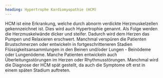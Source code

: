 ```yaml
---
heading: Hypertrophe Kardiomyopathie (HCM)
---
```


HCM ist eine Erkrankung, welche durch abnorm verdickte Herzmuskelzellen gekennzeichnet ist. 
Dies wird auch Hypertrophie genannt. 
Als Folge werden die Herzmuskelwände dicker und steifer. 
Dadurch wird dem Herzen das Pumpen und Relaxieren erschwert.  Manchmal verspüren die Patienten Brustschmerzen oder entwickeln in fortgeschritteneren Stadien Flüssigkeitsansammlungen in den Beinen und/oder Lungen - Beinödeme oder Lungenödeme. 
Manche Patienten entwickeln auch Überleitungsstörungen im Herzen oder Rhythmusstörungen.  Manchmal wird die Diagnose der HCM spät gestellt, da auch die Symptome oft erst in einem späten Stadium auftreten. 

